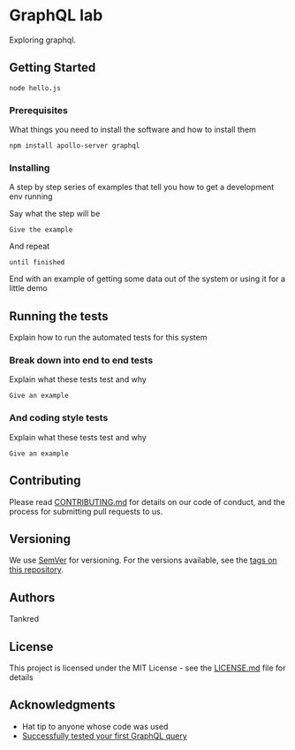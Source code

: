 # GraphQL lab

Exploring graphql.

## Getting Started

```
node hello.js
```

### Prerequisites

What things you need to install the software and how to install them

```
npm install apollo-server graphql
```

### Installing

A step by step series of examples that tell you how to get a development env running

Say what the step will be

```
Give the example

```

And repeat

```
until finished
```

End with an example of getting some data out of the system or using it for a little demo

## Running the tests

Explain how to run the automated tests for this system

### Break down into end to end tests

Explain what these tests test and why

```
Give an example
```

### And coding style tests

Explain what these tests test and why

```
Give an example
```


## Contributing

Please read [CONTRIBUTING.md](https://gist.github.com/PurpleBooth/b24679402957c63ec426) for details on our code of conduct, and the process for submitting pull requests to us.

## Versioning

We use [SemVer](http://semver.org/) for versioning. For the versions available, see the [tags on this repository](https://github.com/your/project/tags). 

## Authors

Tankred

## License

This project is licensed under the MIT License - see the [LICENSE.md](LICENSE.md) file for details

## Acknowledgments

* Hat tip to anyone whose code was used
* [Successfully tested your first GraphQL query](https://www.howtographql.com/graphql-js/1-getting-started/)

